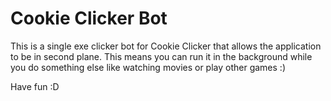 # Cookie Clicker Bot

This is a single exe clicker bot for Cookie Clicker that allows the application to be in second plane. This means you can run it in the background while you do something else like watching movies or play other games :)

Have fun :D
